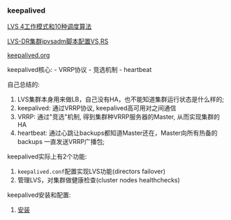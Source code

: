 ### keepalived

[LVS 4工作模式和10种调度算法](https://www.jianshu.com/p/86c618c40234)

[LVS-DR集群ipvsadm脚本配置VS,RS](https://www.jianshu.com/p/1a753906bb88)

[keepalived.org](www.keepalived.org)

keepalived核心:
    - VRRP协议
    - 竞选机制
    - heartbeat
    
自己总结的:  
1. LVS集群本身用来做LB，自己没有HA，也不能知道集群运行状态是什么样的;
2. keepalived: 通过VRRP协议, keepalived高可用对之间通信
3. VRRP: 通过"竞选"机制, 得到集群种VRRP服务器的Master, 从而实现集群的HA
4. heartbeat: 通过心跳让backups都知道Master还在，Master向所有热备的backups
一直发送VRRP广播包; 

keepalived实际上有2个功能: 
1. `keepalived.conf`配置实现LVS功能(directors failover)
2. 管理LVS，对集群做健康检查(cluster nodes healthchecks) 

keepalived安装和配置:
1. [安装](https://www.keepalived.org/download.html)

